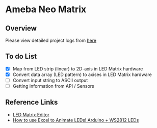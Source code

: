 # Ameba Neo Matrix

## Overview
Please view detailed project logs from [here](https://hackaday.io/project/186335-ameba-neo-matrix)

## To do List

- [x] Map from LED strip (linear) to 2D-axis in LED Matrix hardware
- [x] Convert data array (LED pattern) to axises in LED Matrix hardware
- [ ] Convert input string to ASCII output
- [ ] Getting information from API / Sensors

## Reference Links
- [LED Matrix Editor](https://xantorohara.github.io/led-matrix-editor)
- [How to use Excel to Animate LEDs! Arduino + WS2812 LEDs](https://www.youtube.com/watch?v=A_S3LAUQHwU&list=WL&index=78)
